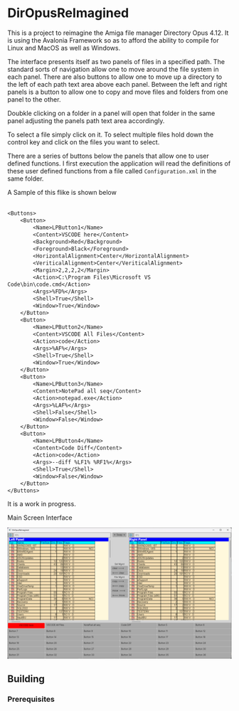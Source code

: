 # DirOpusReImagined

This is a project to reimagine the Amiga file manager Directory Opus 4.12. 
It is using the Avalonia Framework so as to afford the ability to compile for Linux
and MacOS as well as Windows.

The interface presents itself as two panels of files in a specified path.
The standard sorts of navigation allow one to move around the file system 
in each panel. There are also buttons to allow one to move up a directory 
to the left of each path text area above each panel.
Between the left and right panels is a button to allow one to copy and move
files and folders from one panel to the other. 

Doubkle clicking on a folder in a panel will open that folder in the same panel
adjusting the panels path text area accordingly.

To select a file simply click on it. To select multiple files hold down the
control key and click on the files you want to select. 

There are a series of buttons below the panels that allow one to user defined
functions. I first execution the application will read the definitions of these 
user defined functions from a file called `Configuration.xml` in the same folder.

A Sample of this flike is shown below

```

<Buttons>
	<Button>
		<Name>LPButton1</Name>
		<Content>VSCODE here</Content>
		<Background>Red</Background>
		<Foreground>Black</Foreground>
		<HorizontalAlignment>Center</HorizontalAlignment>
		<VeriticalAlignment>Center</VeriticalAlignment>
		<Margin>2,2,2,2</Margin>
		<Action>C:\Program Files\Microsoft VS Code\bin\code.cmd</Action>
		<Args>%FD%</Args>
		<Shell>True</Shell>
		<Window>True</Window>
	</Button>
	<Button>
		<Name>LPButton2</Name>
		<Content>VSCODE All Files</Content>
		<Action>code</Action>
		<Args>%AF%</Args>
		<Shell>True</Shell>
		<Window>True</Window>
	</Button>
	<Button>
		<Name>LPButton3</Name>
		<Content>NotePad all seq</Content>
		<Action>notepad.exe</Action>
		<Args>%LAF%</Args>
		<Shell>False</Shell>
		<Window>False</Window>
	</Button>
	<Button>
		<Name>LPButton4</Name>
		<Content>Code Diff</Content>
		<Action>code</Action>
		<Args>--diff %LF1% %RF1%</Args>
		<Shell>True</Shell>
		<Window>False</Window>
	</Button>
</Buttons>

```

It is a work in progress.

Main Screen Interface

![Screenshot](https://github.com/Harlock123/DirOpusReImagined/blob/master/Images/MainScreen1.jpg)

## Building

### Prerequisites


